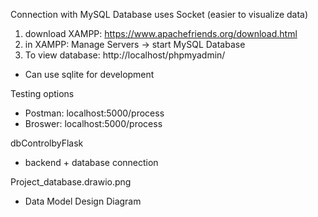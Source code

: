 

Connection with MySQL Database uses Socket (easier to visualize data) 
 1.  download XAMPP: https://www.apachefriends.org/download.html
 2.  in XAMPP: Manage Servers -> start MySQL Database
 3.  To view database: http://localhost/phpmyadmin/

* Can use sqlite for development

Testing options
- Postman: localhost:5000/process
- Broswer: localhost:5000/process

dbControlbyFlask
- backend + database connection

Project_database.drawio.png
- Data Model Design Diagram

